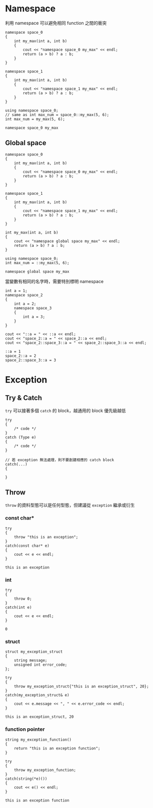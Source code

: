 # Namespace
利用 namespace 可以避免相同 function 之間的衝突
```
namespace space_0
{
    int my_max(int a, int b)
    {
        cout << "namespace space_0 my_max" << endl;
        return (a > b) ? a : b;
    }
}

namespace space_1
{
    int my_max(int a, int b)
    {
        cout << "namespace space_1 my_max" << endl;
        return (a > b) ? a : b;
    }
}

using namespace space_0;
// same as int max_num = space_0::my_max(5, 6);
int max_num = my_max(5, 6);
```
```
namespace space_0 my_max
```
## Global space
```
namespace space_0
{
    int my_max(int a, int b)
    {
        cout << "namespace space_0 my_max" << endl;
        return (a > b) ? a : b;
    }
}

namespace space_1
{
    int my_max(int a, int b)
    {
        cout << "namespace space_1 my_max" << endl;
        return (a > b) ? a : b;
    }
}

int my_max(int a, int b)
{
    cout << "namespace global space my_max" << endl;
    return (a > b) ? a : b;
}

using namespace space_0;
int max_num = ::my_max(5, 6);
```
```
namespace global space my_max
```
當變數有相同的名字時，需要特別標明 namespace
```
int a = 1;
namespace space_2
{
    int a = 2;
    namespace space_3
    {
        int a = 3;
    }
}

cout << "::a = " << ::a << endl;
cout << "space_2::a = " << space_2::a << endl;
cout << "space_2::space_3::a = " << space_2::space_3::a << endl;
```
```
::a = 1
space_2::a = 2
space_2::space_3::a = 3
```

# Exception
## Try & Catch
`try` 可以接著多個 `catch` 的 block，越通用的 block 優先級越低
```
try
{
    /* code */
}
catch (Type e)
{
    /* code */
}
```
```
// 若 exception 無法處理，則不要創建相應的 catch block
catch(...)
{

}
```
## Throw
`throw` 的資料型態可以是任何型態，但建議從 `exception` 繼承或衍生
### const char*
```
try
{
    throw "this is an exception";
}
catch(const char* e)
{
    cout << e << endl;
}
```
```
this is an exception
```
### int
```
try
{
    throw 0;
}
catch(int e)
{
    cout << e << endl;
}
```
```
0
```
### struct
```
struct my_exception_struct
{
    string message;
    unsigned int error_code;
};

try
{
    throw my_exception_struct{"this is an exception_struct", 20};
}
catch(my_exception_struct& e)
{
    cout << e.message << ", " << e.error_code << endl;
}
```
```
this is an exception_struct, 20
```
### function pointer
```
string my_exception_function()
{
    return "this is an exception function";
}

try
{
    throw my_exception_function;
}
catch(string(*e)())
{
    cout << e() << endl;
}
```
```
this is an exception function
```